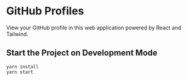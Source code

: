 # GitHub Profiles

View your GitHub profile in this web application powered by React and Tailwind.

## Start the Project on Development Mode
```
yarn install
yarn start
```
